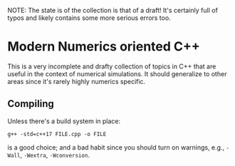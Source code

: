 NOTE: The state is of the collection is that of a draft! It's certainly full of
typos and likely contains some more serious errors too.

# Modern Numerics oriented C++
This is a very incomplete and drafty collection of topics in C++ that are
useful in the context of numerical simulations. It should generalize to other
areas since it's rarely highly numerics specific.

## Compiling
Unless there's a build system in place:

    g++ -std=c++17 FILE.cpp -o FILE

is a good choice; and a bad habit since you should turn on warnings, e.g.,
`-Wall`, `-Wextra`, `-Wconversion`.
